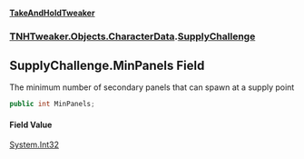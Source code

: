 #### [TakeAndHoldTweaker](index.md 'index')
### [TNHTweaker.Objects.CharacterData](TNHTweaker.Objects.CharacterData.md 'TNHTweaker.Objects.CharacterData').[SupplyChallenge](TNHTweaker.Objects.CharacterData.SupplyChallenge.md 'TNHTweaker.Objects.CharacterData.SupplyChallenge')

## SupplyChallenge.MinPanels Field

The minimum number of secondary panels that can spawn at a supply point

```csharp
public int MinPanels;
```

#### Field Value
[System.Int32](https://docs.microsoft.com/en-us/dotnet/api/System.Int32 'System.Int32')